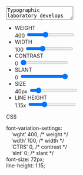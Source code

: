 <div id="text_input">
  <svg class="align" id="align_left" xmlns="http://www.w3.org/2000/svg" viewBox="0 0 18.18 16"><defs><style>.cls-1{stroke-miterlimit:10;stroke-width:2px;}</style></defs><g id="Layer_2" data-name="Layer 2"><g id="Layer_1-2" data-name="Layer 1"><line class="cls-1" x1="0.11" y1="1" x2="18.18" y2="1"/><line class="cls-1" y1="5.67" x2="13.69" y2="5.67"/><line class="cls-1" y1="10.33" x2="18.06" y2="10.33"/><line class="cls-1" y1="15" x2="13.69" y2="15"/></g></g></svg>  
  <svg class="align" id="align_center" xmlns="http://www.w3.org/2000/svg" viewBox="0 0 18.06 16"><defs><style>.cls-1{stroke-miterlimit:10;stroke-width:2px;}</style></defs><g id="Layer_2" data-name="Layer 2"><g id="Layer_1-2" data-name="Layer 1"><line class="cls-1" y1="1" x2="18.06" y2="1"/><line class="cls-1" x1="2.19" y1="5.67" x2="15.88" y2="5.67"/><line class="cls-1" y1="10.33" x2="18.06" y2="10.33"/><line class="cls-1" x1="2.19" y1="15" x2="15.88" y2="15"/></g></g></svg>
  <svg class="align" id="align_right" xmlns="http://www.w3.org/2000/svg" viewBox="0 0 18.06 16"><defs><style>.cls-1{stroke-miterlimit:10;stroke-width:2px;}</style></defs><g id="Layer_2" data-name="Layer 2"><g id="Layer_1-2" data-name="Layer 1"><line class="cls-1" y1="1" x2="18.06" y2="1"/><line class="cls-1" x1="4.38" y1="5.67" x2="18.06" y2="5.67"/><line class="cls-1" y1="10.33" x2="18.06" y2="10.33"/><line class="cls-1" x1="4.38" y1="15" x2="18.06" y2="15"/></g></g></svg>
  <textarea spellcheck="false">Typographic laboratory develops mutant typeface resistant to antitypotics! (edit this text)</textarea>
</div>

<div id="sliders">
  <ul class="SG_smallcaps">
    <li>WEIGHT</li> <span class="slider_weight_val">400</span>
      <input id="slider_weight" type="range" min="100" max="900" value="400" step="1">
    <li>WIDTH</li> <span class="slider_width_val">100</span>
      <input id="slider_width" type="range" min="50" max="200" value="100" step="1">
    <li>CONTRAST</li> <span class="slider_contrast_val">0</span>
      <input id="slider_contrast" type="range" min="0" max="75" value="0" step="1">
    <li>SLANT</li> <span class="slider_slant_val">0</span>
      <input id="slider_slant" type="range" min="-10" max="0" value="0" step="0.5">
    <li>SIZE</li> <span class="slider_size_val">40px</span>
      <input id="slider_size" type="range" min="12" max="200" value="40" step="1">
    <li>LINE HEIGHT</li> <span class="slider_lineheight_val">1.15x</span>
      <input id="slider_lineheight" type="range" min="0.75" max="2" value="1.15" step="0.05">
  </ul>
</div>

<div id="css">
  <p class="SG_smallcaps">CSS</p>
  <div class="css_code">
    <p>
    font-variation-settings:<br>
    &emsp;‘wght’ <span class="slider_weight_val">400</span>, <span class="css_comment">/* weight */</span><br>
    &emsp;‘wdth’ <span class="slider_width_val">100</span>, <span class="css_comment">/* width */</span><br>
    &emsp;‘CTRS’ <span class="slider_contrast_val">0</span>, <span class="css_comment">/* contrast */</span><br>
    &emsp;‘slnt’ <span class="slider_slant_val">0</span>; <span class="css_comment">/* slant */</span><br>
    font-size: <span class="slider_size_val">72px</span>;<br>
    line-height: <span class="slider_lineheight_val">1.15</span>;
    </p>
  </div>
</div>
